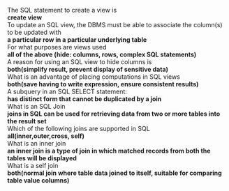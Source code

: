 The SQL statement to create a view is  
**create view**  
To update an SQL view, the DBMS must be able to associate the column(s) to be updated with  
**a particular row in a particular underlying table**  
For what purposes are views used  
**all of the above (hide: columns, rows, complex SQL statements)**  
A reason for using an SQL view to hide columns is  
**both(simplify result, prevent display of sensitive data)**  
What is an advantage of placing computations in SQL views  
**both(save having to write expression, ensure consistent results)**  
A subquery in an SQL SELECT statement:  
**has distinct form that cannot be duplicated by a join**  
What is an SQL Join  
**joins in SQL can be used for retrieving data from two or more tables into the result set**  
Which of the following joins are supported in SQL  
**all(inner,outer,cross, self)**  
What is an inner join  
**an inner join is a type of join in which matched records from both the tables will be displayed**  
What is a self join  
**both(normal join where table data joined to itself, suitable for comparing table value columns)**  
